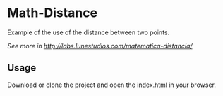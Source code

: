 # Math-Distance

Example of the use of the distance between two points.

*See more in http://labs.lunestudios.com/matematica-distancia/*

## Usage

Download or clone the project and open the index.html in your browser.
